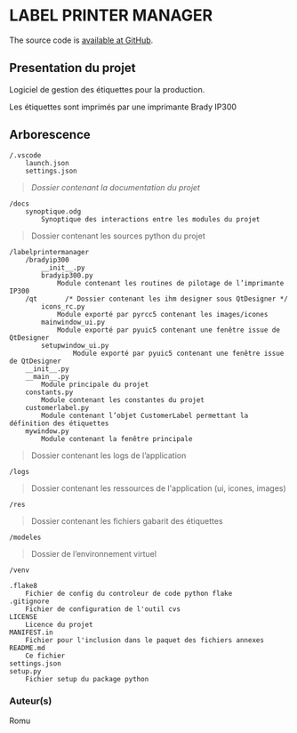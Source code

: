 # LABEL PRINTER MANAGER


The source code is [available at GitHub](https://github.com/RomualdDugied/labelprintermanager).

## Presentation du projet

Logiciel de gestion des étiquettes pour la production.

Les étiquettes sont imprimés par une imprimante Brady IP300

## Arborescence
```
/.vscode
	launch.json
	settings.json
```
> *Dossier contenant la documentation du projet*
```
/docs
	synoptique.odg
		Synoptique des interactions entre les modules du projet
```
> Dossier contenant les sources python du projet
```
/labelprintermanager
	/bradyip300
		__init__.py
		bradyip300.py
			Module contenant les routines de pilotage de l’imprimante IP300
	/qt       /* Dossier contenant les ihm designer sous QtDesigner */
		icons_rc.py
			Module exporté par pyrcc5 contenant les images/icones
		mainwindow_ui.py
			Module exporté par pyuic5 contenant une fenêtre issue de QtDesigner
		setupwindow_ui.py
				Module exporté par pyuic5 contenant une fenêtre issue de QtDesigner
	__init__.py
	__main__.py
		Module principale du projet
	constants.py
		Module contenant les constantes du projet
	customerlabel.py
		Module contenant l’objet CustomerLabel permettant la définition des étiquettes
	mywindow.py
		Module contenant la fenêtre principale
```
> Dossier contenant les logs de l’application
```
/logs
```
> Dossier contenant les ressources de l'application (ui, icones, images)
```
/res
```       	
> Dossier contenant les fichiers gabarit des étiquettes

```
/modeles	
```
> Dossier de l’environnement virtuel
```
/venv

.flake8
	Fichier de config du controleur de code python flake
.gitignore
	Fichier de configuration de l'outil cvs
LICENSE
	Licence du projet
MANIFEST.in
	Fichier pour l'inclusion dans le paquet des fichiers annexes
README.md
	Ce fichier
settings.json
setup.py
	Fichier setup du package python
```

### Auteur(s)
Romu


